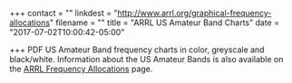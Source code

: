 +++
contact = ""
linkdest = "http://www.arrl.org/graphical-frequency-allocations"
filename = ""
title = "ARRL US Amateur Band Charts"
date = "2017-07-02T10:00:42-05:00"

+++
PDF US Amateur Band frequency charts in color, greyscale and black/white.
Information about the US Amateur Bands is also available on the
[ARRL Frequency Allocations](http://www.arrl.org/frequency-allocations) page.
